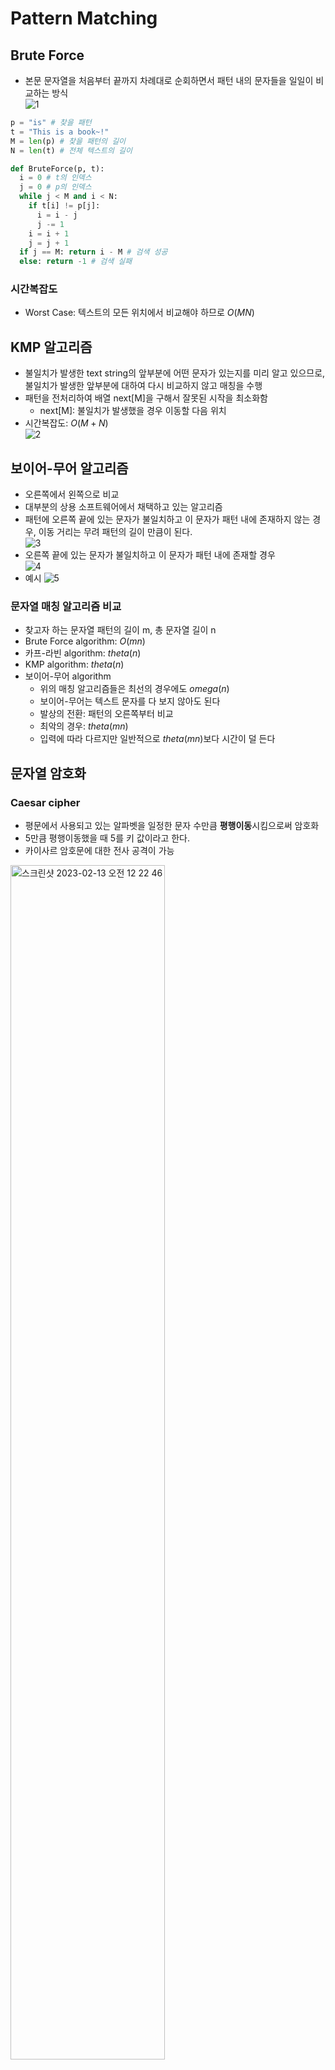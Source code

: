 # Pattern Matching
## Brute Force
- 본문 문자열을 처음부터 끝까지 차례대로 순회하면서 패턴 내의 문자들을 일일이 비교하는 방식  
![1](https://user-images.githubusercontent.com/108309396/217691479-eff9689f-1eeb-4fbc-89a2-76ad0eb13859.png)

```python
p = "is" # 찾을 패턴
t = "This is a book~!"
M = len(p) # 찾을 패턴의 길이
N = len(t) # 전체 텍스트의 길이

def BruteForce(p, t):
  i = 0 # t의 인덱스
  j = 0 # p의 인덱스
  while j < M and i < N:
    if t[i] != p[j]:
      i = i - j
      j -= 1
    i = i + 1
    j = j + 1
  if j == M: return i - M # 검색 성공
  else: return -1 # 검색 실패
```
### 시간복잡도
- Worst Case: 텍스트의 모든 위치에서 비교해야 하므로 $O(MN)$

## KMP 알고리즘
- 불일치가 발생한 text string의 앞부분에 어떤 문자가 있는지를 미리 알고 있으므로, 불일치가 발생한 앞부분에 대하여 다시 비교하지 않고 매칭을 수행
- 패턴을 전처리하여 배열 next[M]을 구해서 잘못된 시작을 최소화함
  - next[M]: 불일치가 발생했을 경우 이동할 다음 위치
- 시간복잡도: $O(M+N)$  
![2](https://user-images.githubusercontent.com/108309396/217695889-cdfacaa0-6f12-449c-9da5-6d6934c67001.png)

## 보이어-무어 알고리즘
- 오른쪽에서 왼쪽으로 비교
- 대부분의 상용 소프트웨어에서 채택하고 있는 알고리즘
- 패턴에 오른쪽 끝에 있는 문자가 불일치하고 이 문자가 패턴 내에 존재하지 않는 경우, 이동 거리는 무려 패턴의 길이 만큼이 된다.  
![3](https://user-images.githubusercontent.com/108309396/217696434-2843b69b-97a8-408c-b7f0-37d11fe65765.png)
- 오른쪽 끝에 있는 문자가 불일치하고 이 문자가 패턴 내에 존재할 경우  
![4](https://user-images.githubusercontent.com/108309396/217696679-1dd15a3c-67c7-4441-9773-6a0cc0358438.png)
- 예시
![5](https://user-images.githubusercontent.com/108309396/217696685-ea0298ec-7b05-4051-bcbb-93ba3d16b677.png)

### 문자열 매칭 알고리즘 비교
- 찾고자 하는 문자열 패턴의 길이 m, 총 문자열 길이 n
- Brute Force algorithm: $O(mn)$
- 카프-라빈 algorithm: $theta(n)$
- KMP algorithm: $theta(n)$
- 보이어-무어 algorithm
  - 위의 매칭 알고리즘들은 최선의 경우에도 $omega(n)$
  - 보이어-무어는 텍스트 문자를 다 보지 않아도 된다
  - 발상의 전환: 패턴의 오른쪽부터 비교
  - 최악의 경우: $theta(mn)$
  - 입력에 따라 다르지만 일반적으로 $theta(mn)$보다 시간이 덜 든다

## 문자열 암호화
### Caesar cipher
- 평문에서 사용되고 있는 알파벳을 일정한 문자 수만큼 **평행이동**시킴으로써 암호화
- 5만큼 평행이동했을 때 5를 키 값이라고 한다.
- 카이사르 암호문에 대한 전사 공격이 가능  
<img width="70%" alt="스크린샷 2023-02-13 오전 12 22 46" src="https://user-images.githubusercontent.com/108309396/218319960-16ecdfea-2289-4dae-8234-8ab935779cf1.png">


### 문자 변환표를 이용한 암호화(단일 치환 암호)
- 단순한 카이사르 암호화보다 훨씬 강력
- 복호화하기 위해서는 모든 키의 조합이 필요(`26!`)  
![7](https://user-images.githubusercontent.com/108309396/217698685-b50c2f57-5282-4e3d-b5cf-867da2d7ee9b.png)

### bit열의 암호화
- XOR(exclusive-or) 연산 사용  
![8](https://user-images.githubusercontent.com/108309396/217698681-e647d9c8-42e6-447b-96a9-3688c44ed37a.png)


## 문자열 압축
- Run-length encoding algorithm
- 같은 값이 몇 번 반복되는가를 나타냄으로써 압축
- BMP 파일 포맷의 압축 방법
- 압축에 더 많이 사용하는 알고리즘으로 허프만 코딩 알고리즘이 있다.  
![9](https://user-images.githubusercontent.com/108309396/217698680-cbb545aa-7e75-47b8-92f9-a6c2805873b2.png)